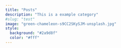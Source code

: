 ```yaml
---
title: "Posts"
description: "This is a example category"
#slug: "test"
image: "green-chameleon-s9CC2SKySJM-unsplash.jpg"
style:
  background: "#2a9d8f"
  color: "#fff"
---
```

